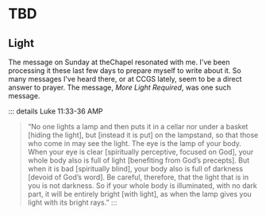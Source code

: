 # TBD

## Light

The message on Sunday at theChapel resonated with me. I've been processing it these last few days to prepare myself to write about it. So many messages I've heard there, or at CCGS lately, seem to be a direct answer to prayer. The message, *More Light Required*, was one such message.

::: details Luke 11:33-36 AMP
> “No one lights a lamp and then puts it in a cellar nor under a basket [hiding the light], but [instead it is put] on the lampstand, so that those who come in may see the light. The eye is the lamp of your body. When your eye is clear [spiritually perceptive, focused on God], your whole body also is full of light [benefiting from God’s precepts]. But when it is bad [spiritually blind], your body also is full of darkness [devoid of God’s word]. Be careful, therefore, that the light that is in you is not darkness. So if your whole body is illuminated, with no dark part, it will be entirely bright [with light], as when the lamp gives you light with its bright rays.”
:::

